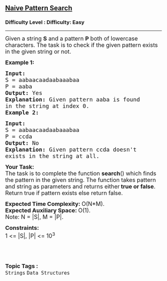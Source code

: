 <h2><a href="https://www.geeksforgeeks.org/problems/naive-pattern-search-1587115620/1?page=8&category=Strings&sortBy=submissions">Naive Pattern Search</a></h2><h3>Difficulty Level : Difficulty: Easy</h3><hr><div class="problems_problem_content__Xm_eO"><p><span style="font-size:18px">Given a string <strong>S</strong> and a pattern <strong>P</strong> both of lowercase characters. The task is to check if the given pattern exists in the given string or not. </span></p>

<p><span style="font-size:18px"><strong>Example 1:</strong></span></p>

<pre><span style="font-size:18px"><strong>Input:
</strong>S = aabaacaadaabaaabaa
P = aaba
<strong>Output: </strong>Yes<strong>
Explanation: </strong>Given pattern aaba is found
in the string at index 0.</span>
<span style="font-size:18px"><strong>Example 2:</strong></span></pre>

<pre><span style="font-size:18px"><strong>Input:
</strong>S = aabaacaadaabaaabaa
P = ccda
<strong>Output: </strong>No<strong>
Explanation: </strong>Given pattern ccda doesn't
exists in the string at all.</span>
</pre>

<p><span style="font-size:18px"><strong>Your Task:</strong><br>
The task is to complete the function <strong>search</strong>() which finds the pattern in the given string. The function takes pattern and string as parameters and returns either<strong> true or false</strong>. Return true if pattern exists else return false.</span></p>

<p><span style="font-size:18px"><strong>Expected Time Complexity:&nbsp;</strong>O(N*M).<br>
<strong>Expected Auxiliary Space:&nbsp;</strong>O(1).<br>
Note: N = |S|, M = |P|.</span></p>

<p><span style="font-size:18px"><strong>Constraints:</strong><br>
1 &lt;= |S|, |P| &lt;= 10<sup>3</sup></span></p>

<p>&nbsp;</p>
</div><br><p><span style=font-size:18px><strong>Topic Tags : </strong><br><code>Strings</code>&nbsp;<code>Data Structures</code>&nbsp;